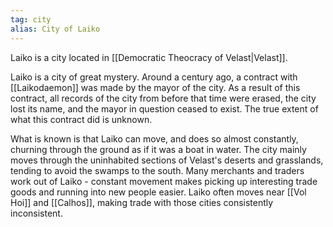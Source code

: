```yaml
---
tag: city
alias: City of Laiko
---
```

Laiko is a city located in [[Democratic Theocracy of Velast|Velast]].

Laiko is a city of great mystery. Around a century ago, a contract with [[Laikodaemon]] was made by the mayor of the city. As a result of this contract, all records of the city from before that time were erased, the city lost its name, and the mayor in question ceased to exist. The true extent of what this contract did is unknown.

What is known is that Laiko can move, and does so almost constantly, churning through the ground as if it was a boat in water. The city mainly moves through the uninhabited sections of Velast's deserts and grasslands, tending to avoid the swamps to the south. Many merchants and traders work out of Laiko - constant movement makes picking up interesting trade goods and running into new people easier. Laiko often moves near [[Vol Hoi]] and [[Calhos]], making trade with those cities consistently inconsistent.